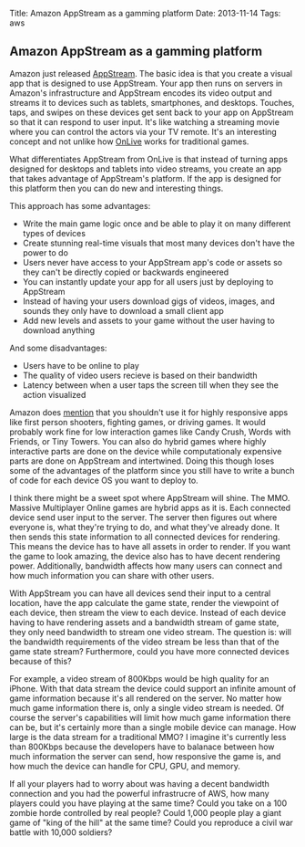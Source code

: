 Title: Amazon AppStream as a gamming platform
Date: 2013-11-14
Tags: aws

Amazon AppStream as a gamming platform
--------------------------------------

Amazon just released [AppStream](http://aws.amazon.com/appstream/). The basic idea is that you create a visual app that is designed to use AppStream. Your app then runs on servers in Amazon's infrastructure and AppStream encodes its video output and streams it to devices such as tablets, smartphones, and desktops. Touches, taps, and swipes on these devices get sent back to your app on AppStream so that it can respond to user input. It's like watching a streaming movie where you can control the actors via your TV remote. It's an interesting concept and not unlike how [OnLive](http://www.onlive.com/) works for traditional games.

What differentiates AppStream from OnLive is that instead of turning apps designed for desktops and tablets into video streams, you create an app that takes advantage of AppStream's platform. If the app is designed for this platform then you can do new and interesting things.


This approach has some advantages:

- Write the main game logic once and be able to play it on many different types of devices
- Create stunning real-time visuals that most many devices don't have the power to do
- Users never have access to your AppStream app's code or assets so they can't be directly copied or backwards engineered
- You can instantly update your app for all users just by deploying to AppStream
- Instead of having your users download gigs of videos, images, and sounds they only have to download a small client app
- Add new levels and assets to your game without the user having to download anything 

And some disadvantages:

- Users have to be online to play
- The quality of video users recieve is based on their bandwidth
- Latency between when a user taps the screen till when they see the action visualized

Amazon does [mention](http://aws.amazon.com/appstream/faqs/) that you shouldn't use it for highly responsive apps like first person shooters, fighting games, or driving games. It would probably work fine for low interaction games like Candy Crush, Words with Friends, or Tiny Towers. You can also do hybrid games where highly interactive parts are done on the device while computationaly expensive parts are done on AppStream and intertwined. Doing this though loses some of the advantages of the platform since you still have to write a bunch of code for each device OS you want to deploy to.

I think there might be a sweet spot where AppStream will shine. The MMO. Massive Multiplayer Online games are hybrid apps as it is. Each connected device send user input to the server. The server then figures out where everyone is, what they're trying to do, and what they've already done. It then sends this state information to all connected devices for rendering. This means the device has to have all assets in order to render. If you want the game to look amazing, the device also has to have decent rendering power. Additionally, bandwidth affects how many users can connect and how much information you can share with other users.

With AppStream you can have all devices send their input to a central location, have the app calculate the game state, render the viewpoint of each device, then stream the view to each device. Instead of each device having to have rendering assets and a bandwidth stream of game state, they only need bandwidth to stream one video stream. The question is: will the bandwidth requirements of the video stream be less than that of the game state stream? Furthermore, could you have more connected devices because of this?

For example, a video stream of 800Kbps would be high quality for an iPhone. With that data stream the device could support an infinite amount of game information because it's all rendered on the server. No matter how much game information there is, only a single video stream is needed. Of course the server's capabilities will limit how much game information there can be, but it's certainly more than a single mobile device can manage. How large is the data stream for a traditional MMO? I imagine it's currently less than 800Kbps because the developers have to balanace between how much information the server can send, how responsive the game is, and how much the device can handle for CPU, GPU, and memory. 

If all your players had to worry about was having a decent bandwidth connection and you had the powerful infrastrucre of AWS, how many players could you have playing at the same time? Could you take on a 100 zombie horde controlled by real people? Could 1,000 people play a giant game of "king of the hill" at the same time? Could you reproduce a civil war battle with 10,000 soldiers?
